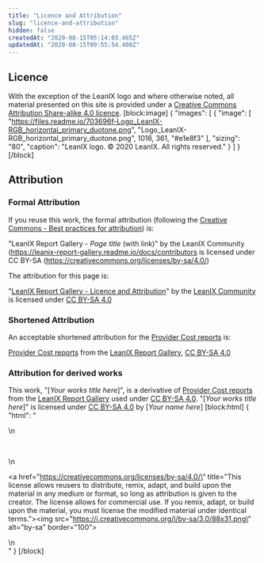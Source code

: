 ```yaml
---
title: "Licence and Attribution"
slug: "licence-and-attribution"
hidden: false
createdAt: "2020-08-15T05:14:03.465Z"
updatedAt: "2020-08-15T09:55:54.408Z"
---
```

## Licence 

With the exception of the LeanIX logo and where otherwise noted, all material presented on this site is provided under a [Creative Commons Attribution Share-alike 4.0 licence](https://creativecommons.org/licenses/by-sa/4.0/).
[block:image]
{
  "images": [
    {
      "image": [
        "https://files.readme.io/703696f-Logo_LeanIX-RGB_horizontal_primary_duotone.png",
        "Logo_LeanIX-RGB_horizontal_primary_duotone.png",
        1016,
        361,
        "#e1e8f3"
      ],
      "sizing": "80",
      "caption": "LeanIX logo. © 2020 LeanIX. All rights reserved."
    }
  ]
}
[/block]
## Attribution

### Formal Attribution 
If you reuse this work, the formal attribution (following the [Creative Commons - Best practices for attribution](https://wiki.creativecommons.org/wiki/Best_practices_for_attribution)) is:

"LeanIX Report Gallery - *Page title* (with link)" by the LeanIX Community (https://leanix-report-gallery.readme.io/docs/contributors is licensed under CC BY-SA (https://creativecommons.org/licenses/by-sa/4.0/)

The attribution for this page is:

"[LeanIX Report Gallery - Licence and Attribution](https://leanix-report-gallery.readme.io/docs/licence-and-attribution)" by the [LeanIX Community](https://leanix-report-gallery.readme.io/docs/contributors) is licensed under [CC BY-SA 4.0](https://creativecommons.org/licenses/by-sa/4.0/)

### Shortened Attribution 

An acceptable shortened attribution for the [Provider Cost reports](doc:provider-cost-reports) is:

[Provider Cost reports](doc:provider-cost-reports) from the [LeanIX Report Gallery](https://leanix-report-gallery.readme.io), [CC BY-SA 4.0](https://creativecommons.org/licenses/by-sa/4.0/)

### Attribution for derived works

This work, "[*Your works title here*]", is a derivative of [Provider Cost reports](doc:provider-cost-reports) from the [LeanIX Report Gallery](https://leanix-report-gallery.readme.io) used under [CC BY-SA 4.0](https://creativecommons.org/licenses/by-sa/4.0/). "[*Your works title here*]" is licensed under [CC BY-SA 4.0](https://creativecommons.org/licenses/by-sa/4.0/) by [*Your name here*]
[block:html]
{
  "html": "<div>\n<p>&nbsp;</p>\n<p><a href=\"https://creativecommons.org/licenses/by-sa/4.0/\" title=\"This license allows reusers to distribute, remix, adapt, and build upon the material in any medium or format, so long as attribution is given to the creator. The license allows for commercial use. If you remix, adapt, or build upon the material, you must license the modified material under identical terms.\"><img src=\"https://i.creativecommons.org/l/by-sa/3.0/88x31.png\" alt=\"by-sa\" border=\"100\"></a></p>\n</div>  "
}
[/block]